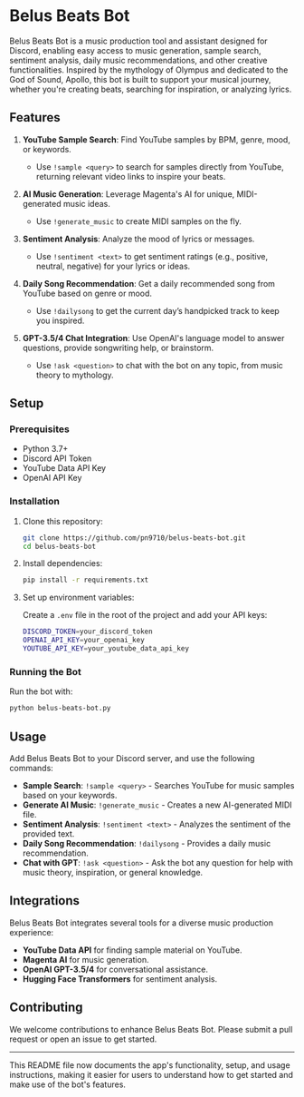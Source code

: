# Belus Beats Bot

Belus Beats Bot is a music production tool and assistant designed for Discord, enabling easy access to music generation, sample search, sentiment analysis, daily music recommendations, and other creative functionalities. Inspired by the mythology of Olympus and dedicated to the God of Sound, Apollo, this bot is built to support your musical journey, whether you're creating beats, searching for inspiration, or analyzing lyrics.

## Features

1. **YouTube Sample Search**: Find YouTube samples by BPM, genre, mood, or keywords.
   - Use `!sample <query>` to search for samples directly from YouTube, returning relevant video links to inspire your beats.

2. **AI Music Generation**: Leverage Magenta's AI for unique, MIDI-generated music ideas.
   - Use `!generate_music` to create MIDI samples on the fly.

3. **Sentiment Analysis**: Analyze the mood of lyrics or messages.
   - Use `!sentiment <text>` to get sentiment ratings (e.g., positive, neutral, negative) for your lyrics or ideas.

4. **Daily Song Recommendation**: Get a daily recommended song from YouTube based on genre or mood.
   - Use `!dailysong` to get the current day’s handpicked track to keep you inspired.

5. **GPT-3.5/4 Chat Integration**: Use OpenAI's language model to answer questions, provide songwriting help, or brainstorm.
   - Use `!ask <question>` to chat with the bot on any topic, from music theory to mythology.

## Setup

### Prerequisites

- Python 3.7+
- Discord API Token
- YouTube Data API Key
- OpenAI API Key

### Installation

1. Clone this repository:

   ```bash
   git clone https://github.com/pn9710/belus-beats-bot.git
   cd belus-beats-bot
   ```

2. Install dependencies:

   ```bash
   pip install -r requirements.txt
   ```

3. Set up environment variables:

   Create a `.env` file in the root of the project and add your API keys:

   ```bash
   DISCORD_TOKEN=your_discord_token
   OPENAI_API_KEY=your_openai_key
   YOUTUBE_API_KEY=your_youtube_data_api_key
   ```

### Running the Bot

Run the bot with:

```bash
python belus-beats-bot.py
```

## Usage

Add Belus Beats Bot to your Discord server, and use the following commands:

- **Sample Search**: `!sample <query>` - Searches YouTube for music samples based on your keywords.
- **Generate AI Music**: `!generate_music` - Creates a new AI-generated MIDI file.
- **Sentiment Analysis**: `!sentiment <text>` - Analyzes the sentiment of the provided text.
- **Daily Song Recommendation**: `!dailysong` - Provides a daily music recommendation.
- **Chat with GPT**: `!ask <question>` - Ask the bot any question for help with music theory, inspiration, or general knowledge.

## Integrations

Belus Beats Bot integrates several tools for a diverse music production experience:

- **YouTube Data API** for finding sample material on YouTube.
- **Magenta AI** for music generation.
- **OpenAI GPT-3.5/4** for conversational assistance.
- **Hugging Face Transformers** for sentiment analysis.

## Contributing

We welcome contributions to enhance Belus Beats Bot. Please submit a pull request or open an issue to get started.

---

This README file now documents the app's functionality, setup, and usage instructions, making it easier for users to understand how to get started and make use of the bot's features.
